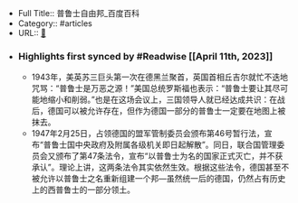- Full Title:: 普鲁士自由邦_百度百科
- Category:: #articles
- URL:: [🔗](https://baike.baidu.com/item/%E6%99%AE%E9%B2%81%E5%A3%AB%E8%87%AA%E7%94%B1%E9%82%A6/2157113?fromModule=lemma_inlink)
- ### Highlights first synced by #Readwise [[April 11th, 2023]]
    - 1943年，美英苏三巨头第一次在德黑兰聚首，英国首相丘吉尔就忙不迭地咒骂：“普鲁士是万恶之源！”美国总统罗斯福也表示：“普鲁士要让其尽可能地缩小和削弱。”也是在这场会议上，三国领导人就已经达成共识：在战后，德国可以被允许存在，但作为德国一部分的普鲁士一定要在地图上被抹去。
    - 1947年2月25日，占领德国的盟军管制委员会颁布第46号暂行法，宣布“普鲁士国中央政府及附属各级机关即日起解散”。同日，联合国管理委员会又颁布了第47条法令，宣布“以普鲁士为名的国家正式灭亡，并不获承认”。理论上讲，这两条法令其实依然生效。根据这些法令，德国甚至不被允许以普鲁士之名重新组建一个邦—虽然统一后的德国，仍然占有历史上的西普鲁士的一部分领土。
